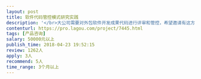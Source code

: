 ```yaml
---                
layout: post       
title: 软件代码管控模式研究实践           
description: '</br>大公司需要对外包软件开发成果代码进行评审和管控，希望邀请有这方面经验的团队参加。（注意：需要有成功案例）</br></br>主要研究内容：</br>1、代码规范，入库评审、检测。</br>2、代码存储、运维规范与实现。</br>3、代码成果出库安全受控分享。</br></br>涉及到管理机制设计。</br>'     
contenturl: https://pro.lagou.com/project/7445.html      
tags: [产品咨询]            
salary: 50000元以上          
publish_time: 2018-04-23 19:52:15         
review: 1262人                   
apply: 3人                   
recommend: 5人                   
time_range: 3个月以上              
---                 
```

